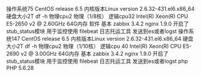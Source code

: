 
操作系统75
CentOS release 6.5 
内核版本Linux version 2.6.32-431.el6.x86_64   
硬盘大小2T df -h
物理cpu2 
物理（1/8核） 
逻辑cpu32
Intel(R) Xeon(R) CPU E5-2650 v2 @ 2.60GHz
64G内存 
软件
基本
zabbix 3.4.2
nginx 1.9.0 开启了stub_status模块 用于监控使用
filebeat 日志托运工具 发送到es或者logst
操作系统147
CentOS release 6.5 
内核版本Linux version 2.6.32-431.el6.x86_64 
硬盘大小2T df -h
物理cpu2 
物理（1/10核） 
逻辑cpu 40
Intel(R) Xeon(R) CPU E5-2690 v2 @ 3.00GHz
64G内存
基本
zabbix 3.4.2
nginx 1.9.0 开启了stub_status模块 用于监控使用
filebeat 日志托运工具 发送到es或者logst
php PHP 5.6.28
